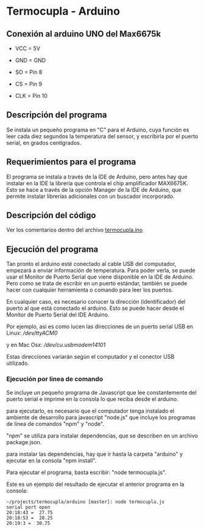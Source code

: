 # Termocupla - Arduino

## Conexión al arduino UNO del Max6675k

- VCC = 5V
- GND = GND

- SO = Pin 8
- CS = Pin 9
- CLK = Pin 10

## Descripción del programa
Se instala un pequeño programa en "C" para el Arduino, cuya función es leer cada diez segundos la temperatura del sensor, y escribirla por el puerto serial, en grados centígrados. 

## Requerimientos para el programa
El programa se instala a través de la IDE de Arduino, pero antes hay que instalar en la IDE la librería que controla el chip amplificador MAX6675K. 
Esto se hace a través de la opción Manager de la IDE de Arduino, que permite instalar librerías adicionales con un buscador incorporado. 

## Descripción del código
Ver los comentarios dentro del archivo [termocupla.ino](termocupla.ino)


## Ejecución del programa
Tan pronto el arduino esté conectado al cable USB del computador, empezará a enviar información de temperatura.
Para poder verla, se puede usar el Monitor de Puerto Serial que viene disponible en la IDE de Arduino. 
Pero como se trata de escribir en un puerto estándar, también se puede hacer con cualquier herramienta o comando para leer los puertos.

En cualquier caso, es necesario conocer la dirección (identificador) del puerto al que está conectado el arduino. Esto se puede hacer desde el Monitor de Puerto Serial del IDE Arduino. 

Por ejemplo, asi es como lucen las direcciones de un puerto serial USB en Linux:
*/dev/ttyACM0*

y en Mac Osx: 
*/dev/cu.usbmodem14101*

Estas direcciones variarán según el computador y el conector USB utilizado. 

### Ejecución por linea de comando
Se incluye un pequeño programa de Javascript que lee constantemente del puerto serial e imprime en la consola lo que reciba desde el arduino. 

para ejecutarlo, es necesario que el computador tenga instalado el ambiente de desarrollo para javascript "node.js" que incluye los programas de línea de comandos "npm" y "node". 

"npm" se utiliza para instalar dependencias, que se describen en un archivo package.json.

para instalar las dependencias, hay que ir hasta la carpeta "arduino" y ejecutar en la consola "npm install". 

Para ejecutar el programa, basta escribir: "node termocupla.js". 


Este es un ejemplo del resultado de ejecutar el anterior programa en la consola: 

	
~~~~
~/projects/termocupla/arduino [master]: node termocupla.js
serial port open
20:18:43 =  27.75
20:18:53 =  28.25
20:19:3 =  30.75
~~~~
